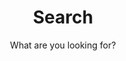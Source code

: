 ---
layout: search
title: Search
permalink: /search/
subtitle: "What are you looking for?"
feature-img: "assets/img/pexels/search.jpg"
icon: "fa-search"
---